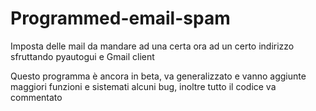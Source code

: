 # Programmed-email-spam
Imposta delle mail da mandare ad una certa ora ad un certo indirizzo sfruttando pyautogui e Gmail client

Questo programma è ancora in beta, va generalizzato e vanno aggiunte maggiori funzioni e sistemati alcuni bug, inoltre tutto il codice va commentato

